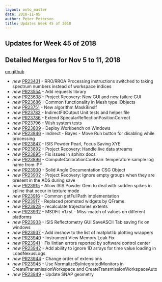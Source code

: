 ```yaml
---
layout: onto_master
date: 2018-11-05
author: Peter Peterson
title: Updates Week 45 of 2018
---
```

Updates for Week 45 of 2018
---------------------------

Detailed Merges for Nov 5 to 11, 2018
-------------------------------------
[on github](https://github.com/mantidproject/mantid/pulls?q=is%3Apr+merged%3A2018-11-06..2018-11-11)

* *new* [PR23431](https://github.com/mantidproject/mantid/pull/23431) - RRO/RROA Processing instructions switched to taking spectrum numbers instead of workspace indices
* *new* [PR23554](https://github.com/mantidproject/mantid/pull/23554) - Add requests library
* *new* [PR23638](https://github.com/mantidproject/mantid/pull/23638) - Project Recovery: New GUI and new failure GUI
* *new* [PR23686](https://github.com/mantidproject/mantid/pull/23686) - Common functionality in Mesh type IObjects
* *new* [PR23751](https://github.com/mantidproject/mantid/pull/23751) - New algorithm MaskBinsIf
* *new* [PR23782](https://github.com/mantidproject/mantid/pull/23782) - IndirectFitOutput Unit tests and helper file
* *new* [PR23786](https://github.com/mantidproject/mantid/pull/23786) - Extend SpecularReflectionPositionCorrect
* *new* [PR23796](https://github.com/mantidproject/mantid/pull/23796) - Wish system tests
* *new* [PR23809](https://github.com/mantidproject/mantid/pull/23809) - Deploy Workbench on Windows
* *new* [PR23846](https://github.com/mantidproject/mantid/pull/23846) - Indirect - Bayes - Move Run button for disabling while processing
* *new* [PR23847](https://github.com/mantidproject/mantid/pull/23847) - ISIS Powder Pearl, Focus Saving XYE
* *new* [PR23892](https://github.com/mantidproject/mantid/pull/23892) - Project Recovery: Handle live data streams
* *new* [PR23895](https://github.com/mantidproject/mantid/pull/23895) - Fix issues in sphinx docs
* *new* [PR23896](https://github.com/mantidproject/mantid/pull/23896) - ComputeCalibrationCoefVan: temperature sample log name from IPF
* *new* [PR23900](https://github.com/mantidproject/mantid/pull/23900) - Solid Angle Documentation CSG Object
* *new* [PR23902](https://github.com/mantidproject/mantid/pull/23902) - Project Recovery: Ignore empty groups when they are present in the ADS during save
* *new* [PR23915](https://github.com/mantidproject/mantid/pull/23915) - Allow ISIS Powder Gem to deal with sudden spikes in spline that occur in texture mode
* *new* [PR23916](https://github.com/mantidproject/mantid/pull/23916) - Common getFullPath implementation
* *new* [PR23917](https://github.com/mantidproject/mantid/pull/23917) - Replaced promoted widgets by QFrame.
* *new* [PR23928](https://github.com/mantidproject/mantid/pull/23928) - recalculate trajectories extents
* *new* [PR23932](https://github.com/mantidproject/mantid/pull/23932) - MSDFit-v1.rst - Miss-match of values on different platforms
* *new* [PR23933](https://github.com/mantidproject/mantid/pull/23933) - ISIS Reflectometry GUI SaveASCII Tab saving fix on windows
* *new* [PR23937](https://github.com/mantidproject/mantid/pull/23937) - Add imshow to the list of matplotlib plotting wrappers
* *new* [PR23940](https://github.com/mantidproject/mantid/pull/23940) - Instrument View Memory Leak Fix
* *new* [PR23941](https://github.com/mantidproject/mantid/pull/23941) - Fix lintian errors reported by software control center
* *new* [PR23942](https://github.com/mantidproject/mantid/pull/23942) - Add ability to ignore 1D arrays for time value loading in LoadNexusLogs.
* *new* [PR23944](https://github.com/mantidproject/mantid/pull/23944) - Change order of extensions
* *new* [PR23945](https://github.com/mantidproject/mantid/pull/23945) - Use NormalizeByIntegratedMonitors in CreateTransmissionWorkspace and CreateTransmissionWorkspaceAuto
* *new* [PR23949](https://github.com/mantidproject/mantid/pull/23949) - Update SNAP geometry
